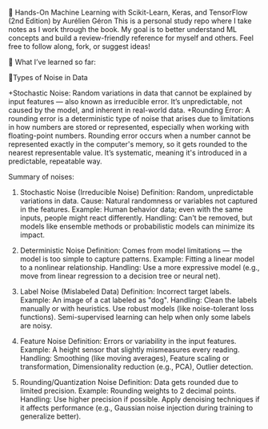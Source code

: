 📘 Hands-On Machine Learning with Scikit-Learn, Keras, and TensorFlow (2nd Edition) by Aurélien Géron
This is a personal study repo where I take notes as I work through the book. My goal is to better understand ML concepts and build a review-friendly reference for myself and others. Feel free to follow along, fork, or suggest ideas!

🧠 What I’ve learned so far:

🎯Types of Noise in Data

+Stochastic Noise: Random variations in data that cannot be explained by input features — also known as irreducible error. It’s unpredictable, not caused by the model, and inherent in real-world data.
+Rounding Error: A rounding error is a deterministic type of noise that arises due to limitations in how numbers are stored or represented, especially when working with floating-point numbers. Rounding error occurs when a number cannot be represented exactly in the computer's memory, so it gets rounded to the nearest representable value. It’s systematic, meaning it's introduced in a predictable, repeatable way.

Summary of noises:
1. Stochastic Noise (Irreducible Noise)
Definition: Random, unpredictable variations in data.
Cause: Natural randomness or variables not captured in the features.
Example: Human behavior data; even with the same inputs, people might react differently.
Handling: Can't be removed, but models like ensemble methods or probabilistic models can minimize its impact.

2. Deterministic Noise
Definition: Comes from model limitations — the model is too simple to capture patterns.
Example: Fitting a linear model to a nonlinear relationship.
Handling: Use a more expressive model (e.g., move from linear regression to a decision tree or neural net).

3. Label Noise (Mislabeled Data)
Definition: Incorrect target labels.
Example: An image of a cat labeled as "dog".
Handling: Clean the labels manually or with heuristics.
Use robust models (like noise-tolerant loss functions).
Semi-supervised learning can help when only some labels are noisy.

4. Feature Noise
Definition: Errors or variability in the input features.
Example: A height sensor that slightly mismeasures every reading.
Handling: Smoothing (like moving averages),
Feature scaling or transformation,
Dimensionality reduction (e.g., PCA),
Outlier detection.

5. Rounding/Quantization Noise
Definition: Data gets rounded due to limited precision.
Example: Rounding weights to 2 decimal points.
Handling: Use higher precision if possible.
Apply denoising techniques if it affects performance (e.g., Gaussian noise injection during training to generalize better).


